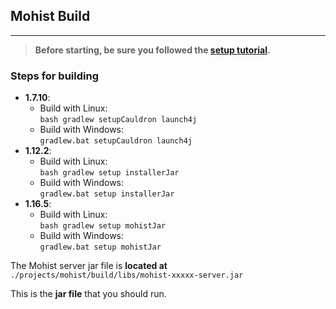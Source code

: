 ## Mohist Build
---

> **Before starting, be sure you followed the [setup tutorial](./setup.md).**

### Steps for building
* **1.7.10**:
  * Build with Linux:  
    `bash gradlew setupCauldron launch4j`
  * Build with Windows:    
    `gradlew.bat setupCauldron launch4j`
* **1.12.2**:
  * Build with Linux:  
    `bash gradlew setup installerJar`
  * Build with Windows:  
    `gradlew.bat setup installerJar`
* **1.16.5**:
  * Build with Linux:  
    `bash gradlew setup mohistJar`
  * Build with Windows:  
    `gradlew.bat setup mohistJar`

The Mohist server jar file is **located at** `./projects/mohist/build/libs/mohist-xxxxx-server.jar`

This is the **jar file** that you should run.
